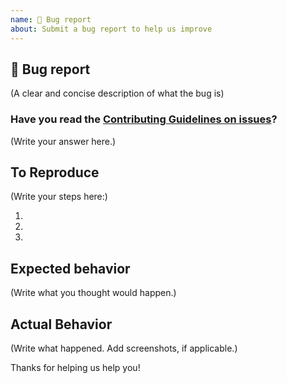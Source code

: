```yaml
---
name: 🐛 Bug report
about: Submit a bug report to help us improve
---
```


## 🐛 Bug report

(A clear and concise description of what the bug is)

### Have you read the [Contributing Guidelines on issues](https://github.com/facebook/Docusaurus/blob/master/CONTRIBUTING.md#reporting-new-issues)?

(Write your answer here.)

## To Reproduce

(Write your steps here:)

1.
1.
1.

## Expected behavior

<!--
  How did you expect your project to behave?
  It’s fine if you’re not sure your understanding is correct.
  Just write down what you thought would happen.
-->

(Write what you thought would happen.)

## Actual Behavior

<!--
  Did something go wrong?
  Is something broken, or not behaving as you expected?
  Describe this section in detail, and attach screenshots if possible.
  Don't just say "it doesn't work"!
-->

(Write what happened. Add screenshots, if applicable.)


  Thanks for helping us help you!
